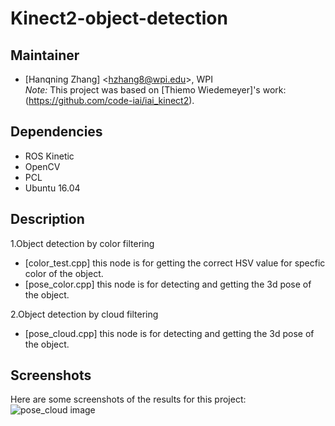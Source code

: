 # Kinect2-object-detection   
## Maintainer
- [Hanqning Zhang] <<hzhang8@wpi.edu>>, WPI   
*Note:* This project was based on [Thiemo Wiedemeyer]'s work:(https://github.com/code-iai/iai_kinect2).   

## Dependencies

- ROS Kinetic
- OpenCV
- PCL
- Ubuntu 16.04

## Description   
1.Object detection by color filtering  
- [color_test.cpp] this node is for getting the correct HSV value for specfic color of the object.
- [pose_color.cpp] this node is for detecting and getting the 3d pose of the object.    

2.Object detection by cloud filtering
- [pose_cloud.cpp] this node is for detecting and getting the 3d pose of the object.

## Screenshots

Here are some screenshots of the results for this project:   
![pose_cloud image](https://drive.google.com/drive/folders/15lens8JTiEQ_d_GHNE3dtN9cSO0iVGQe?usp=sharing)
